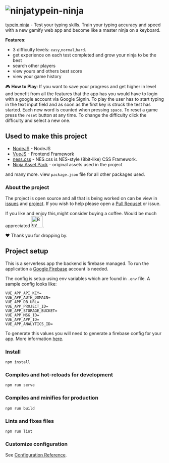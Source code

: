 # ![ninja](http://typein.ninja/ninja.gif)typein-ninja

[typein.ninja](http://typein.ninja) - Test your typing skills. Train your typing accuracy and speed with a new gamify web app and become like a master ninja on a keyboard.

**Features**:
- 3 difficulty levels: `easy`,`normal`,`hard`.
- get experience on each test completed and grow your ninja to be the best
- search other players
- view yours and others best score
- view your game history

:video_game: **How to Play**:
If you want to save your progress and get higher in level and benefit from all the features that the app has you would have to login with a google account via Google Signin.
To play the user has to start typing in the text input field and as soon as the first key is struck the test has started.
Each new word is counted when pressing `space`. To reset a game press the `reset` button at any time.
To change the difficulty click the difficulty and select a new one.

## Used to make this project
- [NodeJS](https://nodejs.org) - NodeJS
- [VueJS](https://vuejs.org/) - Frontend Framework
- [ness.css](https://nostalgic-css.github.io/NES.css/) - NES.css is NES-style (8bit-like) CSS Framework.
- [Ninja Asset Pack](https://finalgatestudios.itch.io/ninja-asset-pack) - original assets used in the project

and many more. view `package.json` file for all other packages used.

### About the project

The project is open source and all that is being worked on can be view in [issues](https://github.com/zapobyte/typein-ninja/issues) and [project](https://github.com/zapobyte/typein-ninja/projects). If you wish to help please open a [Pull Requset](https://github.com/zapobyte/typein-ninja/pulls) or issue.


If you like and enjoy this,might consider buying a coffee. Would be much appreciated <a href='https://ko-fi.com/Y8Y62AE28' target='_blank'><img height='36' style='border:0px;height:36px;' src='https://cdn.ko-fi.com/cdn/kofi5.png?v=2' border='0' alt='Buy Me a Coffee at ko-fi.com' /></a>.

:heart: Thank you for dropping by.


## Project setup
This is a serverless app the backend is firebase managed. To run the application a [Google Firebase](https://firebase.google.com/) account is needed.

The config is setup using env variables which are found in `.env` file. A sample config looks like:
```
VUE_APP_API_KEY=
VUE_APP_AUTH_DOMAIN=
VUE_APP_DB_URL=
VUE_APP_PROJECT_ID=
VUE_APP_STORAGE_BUCKET=
VUE_APP_MSG_ID=
VUE_APP_APP_ID=
VUE_APP_ANALYTICS_ID=
```
To generate this values you will need to generate a firebase config for your app. More information [here](https://firebase.google.com/docs/web/setup).

### Install
```
npm install
```

### Compiles and hot-reloads for development
```
npm run serve
```

### Compiles and minifies for production
```
npm run build
```

### Lints and fixes files
```
npm run lint
```

### Customize configuration
See [Configuration Reference](https://cli.vuejs.org/config/).

